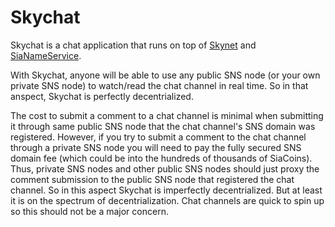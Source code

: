 # Skychat

Skychat is a chat application that runs on top of [Skynet](https://github.com/NebulousLabs/skynet-webportal) and [SiaNameService](https://github.com/geo-gs/sia-name-service).

With Skychat, anyone will be able to use any public SNS node (or your own private SNS node) to watch/read the chat channel in real time. So in that anspect, Skychat is perfectly decentrialized.

The cost to submit a comment to a chat channel is minimal when submitting it through same public SNS node that the chat channel's SNS domain was registered. However, if you try to submit a comment to the chat channel through a private SNS node you will need to pay the fully secured SNS domain fee (which could be into the hundreds of thousands of SiaCoins). Thus, private SNS nodes and other public SNS nodes should just proxy the comment submission to the public SNS node that registered the chat channel. So in this aspect Skychat is imperfectly decentrialized. But at least it is on the spectrum of decentrialization. Chat channels are quick to spin up so this should not be a major concern.